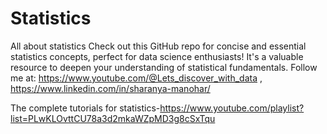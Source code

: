 # Statistics
All about statistics
Check out this GitHub repo for concise and essential statistics concepts, perfect for data science enthusiasts! It's a valuable resource to deepen your understanding of statistical fundamentals.
Follow me at:
https://www.youtube.com/@Lets_discover_with_data , https://www.linkedin.com/in/sharanya-manohar/

The complete tutorials for statistics-https://www.youtube.com/playlist?list=PLwKLOvttCU78a3d2mkaWZpMD3g8cSxTqu
